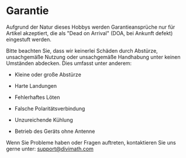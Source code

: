 # Garantie

Aufgrund der Natur dieses Hobbys werden Garantieansprüche nur für Artikel akzeptiert, die als "Dead on Arrival" (DOA, bei Ankunft defekt) eingestuft werden.

Bitte beachten Sie, dass wir keinerlei Schäden durch Abstürze, unsachgemäße Nutzung oder unsachgemäße Handhabung unter keinen Umständen abdecken. Dies umfasst unter anderem:

- Kleine oder große Abstürze

- Harte Landungen

- Fehlerhaftes Löten

- Falsche Polaritätsverbindung

- Unzureichende Kühlung

- Betrieb des Geräts ohne Antenne

Wenn Sie Probleme haben oder Fragen auftreten, kontaktieren Sie uns gerne unter: support@divimath.com
